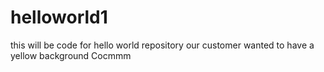 # helloworld1
this will be code for hello world repository
our customer wanted to have a yellow background
Cocmmm
